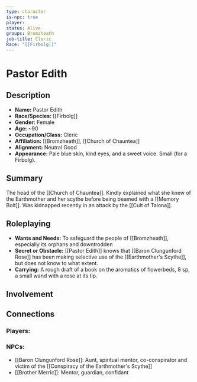 ```yaml
---
type: character
is-npc: true
player: 
status: Alive
groups: Bromzheath
job-title: Cleric
Race: "[[Firbolg]]"
---
```

# Pastor Edith

## Description
- **Name:** Pastor Edith
- **Race/Species:** [[Firbolg]]
- **Gender:** Female
- **Age:** ~90
- **Occupation/Class:** Cleric 
- **Affiliation:** [[Bromzheath]], [[Church of Chauntea]]
- **Alignment:** Neutral Good
- **Appearance:** Pale blue skin, kind eyes, and a sweet voice. Small (for a Firbolg).

## Summary
The head of the [[Church of Chauntea]]. Kindly explained what she knew of the Earthmother and her scythe before being beamed with a [[Memory Bolt]]. Was kidnapped recently in an attack by the [[Cult of Talona]].

## Roleplaying
 - **Wants and Needs:** To safeguard the people of [[Bromzheath]], especially its orphans and downtrodden
 - **Secret or Obstacle:** [[Pastor Edith]] knows that [[Baron Clungunford Rose]] has been making selective use of the  [[Earthmother's Scythe]], but does not know to what extent.
 - **Carrying:** A rough draft of a book on the aromatics of flowerbeds, 8 sp, a small wand with a rose at its tip.


## Involvement


## Connections

### Players:


### NPCs:
- [[Baron Clungunford Rose]]: Aunt, spiritual mentor, co-conspirator and victim of the [[Conspiracy of the Earthmother's Scythe]]
- [[Brother Merric]]: Mentor, guardian, confidant

